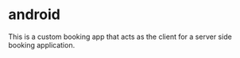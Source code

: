 # android
This is a custom booking app that acts as the client for a server side booking application.
